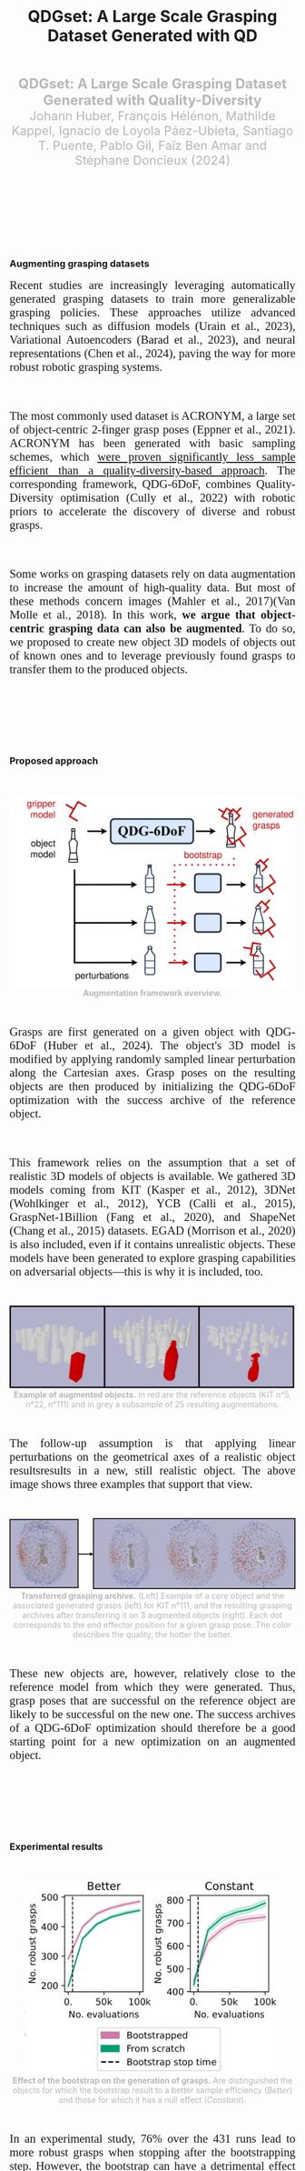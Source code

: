 ---
---


<br>
<br>
<br>
<br>
<br>
<br>

<div align="center">
	<h1>QDGset: A Large Scale Grasping Dataset Generated with QD</h1>
</div>

<br>
<br>

<div align="center">
	<font color="#b7b7b7" style="font-size:1.5rem"><b>QDGset: A Large Scale Grasping Dataset Generated with Quality-Diversity</b></font>
</div>

<div align="center">
	<font color="#b7b7b7" style="font-size:1.35rem">Johann Huber, François Hélénon, Mathilde Kappel, Ignacio de Loyola Páez-Ubieta, Santiago T. Puente, Pablo Gil, Faïz Ben Amar and Stéphane Doncieux (2024)</font>
</div>

<br>
<br>



<br>
<br>
<br>
<br>
<br>
<br>


### Augmenting grasping datasets

<p align="justify"> 
<font style="font-size:1.3rem;font-family:'Georgia',serif;">
Recent studies are increasingly leveraging automatically generated grasping datasets to train more generalizable grasping policies. These approaches utilize advanced techniques such as diffusion models (Urain et al., 2023), Variational Autoencoders (Barad et al., 2023), and neural representations (Chen et al., 2024), paving the way for more robust robotic grasping systems.
</font>
</p>


<br>
<br>

<p align="justify"> 
<font style="font-size:1.3rem;font-family:'Georgia',serif;">
The most commonly used dataset is ACRONYM, a large set of object-centric 2-finger grasp poses (Eppner et al., 2021). ACRONYM has been generated with basic sampling schemes, which <a href="https://qdgrasp.github.io/generating_grasp_poses/">were proven significantly less sample efficient than a quality-diversity-based approach</a>. The corresponding framework, QDG-6DoF, combines Quality-Diversity optimisation (Cully et al., 2022) with robotic priors to accelerate the discovery of diverse and robust grasps. 
</font>
</p>

<br>
<br>

<p align="justify"> 
<font style="font-size:1.3rem;font-family:'Georgia',serif;">
Some works on grasping datasets rely on data augmentation to increase the amount of high-quality data. But most of these methods concern images (Mahler et al., 2017)(Van Molle et al., 2018). In this work, <b>we argue that object-centric grasping data can also be augmented</b>. To do so, we proposed to create new object 3D models of objects out of known ones and to leverage previously found grasps to transfer them to the produced objects.
</font>
</p>



<br>
<br>
<br>
<br>
<br>
<br>


### Proposed approach

<br>
<br>

<div align="center" style="vertical-align:bottom ; text-align:center">
	<img src="/assets/blog_posts/qdg_set/qdgset_aug_principle.png" style="width:550px;">
</div>
<div align="center" style="vertical-align:bottom ; text-align:center">
	<font color="#b7b7b7"><b>Augmentation framework overview.</b></font>
</div>

<br>
<br>

<p align="justify"> 
<font style="font-size:1.3rem;font-family:'Georgia',serif;">
Grasps are first generated on a given object with QDG-6DoF (Huber et al., 2024). The object's 3D model is modified by applying randomly sampled linear perturbation along the Cartesian axes. Grasp poses on the resulting objects are then produced by initializing the QDG-6DoF optimization with the success archive of the reference object.
</font>
</p>

<br>
<br>

<p align="justify"> 
<font style="font-size:1.3rem;font-family:'Georgia',serif;">
This framework relies on the assumption that a set of realistic 3D models of objects is available. We gathered 3D models coming from KIT (Kasper et al., 2012), 3DNet (Wohlkinger et al., 2012), YCB (Calli et al., 2015), GraspNet-1Billion (Fang et al., 2020), and ShapeNet (Chang et al., 2015) datasets. EGAD (Morrison et al., 2020) is also included, even if it contains unrealistic objects. These models have been generated to explore grasping capabilities on adversarial objects—this is why it is included, too. 
</font>
</p>

<br>
<br>


<div align="center" style="vertical-align:bottom ; text-align:center">
	<img src="/assets/blog_posts/qdg_set/vis_aug_obj.png" style="width:620px;">
</div>
<div align="center" style="vertical-align:bottom ; text-align:center">
	<font color="#b7b7b7"><b>Example of augmented objects.</b> In red are the reference objects (KIT n°5, n°22, n°111) and in grey a subsample of 25 resulting augmentations.</font>
</div>


<br>
<br>

<p align="justify"> 
<font style="font-size:1.3rem;font-family:'Georgia',serif;">
The follow-up assumption is that applying linear perturbations on the geometrical axes of a realistic object resultsresults in a new, still realistic object. The above image shows three examples that support that view.
</font>
</p>


<br>
<br>



<div align="center" style="vertical-align:bottom ; text-align:center">
	<img src="/assets/blog_posts/qdg_set/qdgset_vis_bootstrap_heatmap.png" style="width:620px;">
</div>
<div align="center" style="vertical-align:bottom ; text-align:center">
	<font color="#b7b7b7"><b>Transferred grasping archive.</b> (Left) Example of a core object and the associated generated grasps (left) for KIT n°111, and the resulting grasping archives after transferring it on 3 augmented objects (right). Each dot corresponds to the end effector position for a given grasp pose. The color describes the quality, the hotter the better.</font>
</div>


<br>
<br>

<p align="justify"> 
<font style="font-size:1.3rem;font-family:'Georgia',serif;">
These new objects are, however, relatively close to the reference model from which they were generated. Thus, grasp poses that are successful on the reference object are likely to be successful on the new one. The success archives of a QDG-6DoF optimization should therefore be a good starting point for a new optimization on an augmented object.
</font>
</p>


<br>
<br>
<br>
<br>
<br>
<br>


### Experimental results


<br>
<br>


<div align="center" style="vertical-align:bottom ; text-align:center">
	<img src="/assets/blog_posts/qdg_set/qdgset_res_diff_archive_size.png" style="width:450px;">
</div>
<div align="center" style="vertical-align:bottom ; text-align:center">
	<font color="#b7b7b7"><b>Effect of the bootstrap on the generation of grasps.</b> Are distinguished the objects for which the bootstrap result to a better sample efficiency (<i>Better</i>) and those for which it has a null effect (<i>Constant</i>).</font>
</div>

<br>
<br>

<p align="justify"> 
<font style="font-size:1.3rem;font-family:'Georgia',serif;">
In an experimental study, 76% over the 431 runs lead to more robust grasps when stopping after the bootstrapping step. However, the bootstrap can have a detrimental effect on the long run for some objects. The above plot presents the evolution of the number of successful grasps found in runs of QDG-6DoF with and without bootstrap. These results show that the bootstrapping approach has a positive - or at least null - effect on the sample efficiency of the optimization process. However, using a previously found archive as input for initializing has a null, or at worse, negative impact on the sample efficiency. Consequently, the proposed approach is efficient in speeding up QD optimization if the process is stopped right after the bootstrapping step.
</font>
</p>





<br>
<br>


<div align="center" style="vertical-align:bottom ; text-align:center">
	<img src="/assets/blog_posts/qdg_set/qdgset_res_transferability_fit.png" style="width:620px;">
</div>
<div align="center" style="vertical-align:bottom ; text-align:center">
	<font color="#b7b7b7"><b>Transferability.</b> (Left) Transfer rate from core object to augmented one - successful if at least 500 grasps are transferred; (center) grasp quality distribution on KIT-* data; (right) same on 3DNet-* data.</font>
</div>


<br>
<br>


<p align="justify"> 
<font style="font-size:1.3rem;font-family:'Georgia',serif;">
For 78% of the 1304 considered reference objects, 10 out of 10 transfers lead to at least 500 successful grasps. Moreover, the distributions of grasp qualities are similar for the reference grasp sets and the augmented ones. This shows that the proposed bootstrapping method leads to successful transfer from core objects to augmented ones while maintaining the same quality distribution.
</font>
</p>

<br>
<br>

<p align="justify"> 
<font style="font-size:1.3rem;font-family:'Georgia',serif;">
In an experimental study, 76% over the 431 runs lead to more robust grasps when stopping after the bootstrapping step. However, the bootstrap can have a detrimental effect on the long run for some objects. The above plot presents the evolution of the number of successful grasps found in runs of QDG-6DoF with and without bootstrap. These results show that the bootstrapping approach has a positive - or at least null - effect on the sample efficiency of the optimization process. However, using a previously found archive as input for initializing has a null, or at worse, negative impact on the sample efficiency. Consequently, the proposed approach efficiently speeds up QD optimization if the process is stopped right after the bootstrapping step. 
</font>
</p>



<br>
<br>
<br>
<br>
<br>
<br>


### QDGset



<br>
<br>



<p align="justify"> 
<font style="font-size:1.3rem;font-family:'Georgia',serif;">
Building on these results, we have created QDGset, a large-scale dataset of 62.000.000 object-centric grasp poses for about 40.000 objects. Each grasp is labeled with a probability to transfer in the real world, using the domain-randomization-based criterion <a href="https://qdgrasp.github.io/sim2real_labelling/">introduced in a previous work</a>.
</font>
</p>


<br>
<br>


<div align="center" style="vertical-align:bottom ; text-align:center">
	<img src="/assets/blog_posts/qdg_set/qdgset_pie_charts.png" style="width:720px;">
</div>
<div align="center" style="vertical-align:bottom ; text-align:center">
	<font color="#b7b7b7"><b>QDGset objects.</b> (Left) Number of objects per dataset; (center) ratio of augmented objects; (right) object categories.</font>
</div>


<br>
<br>


<p align="justify"> 
<font style="font-size:1.3rem;font-family:'Georgia',serif;">
QDGset contains objects from a wide range of object datasets—including primitive, daily, complex, and adversarial objects. Some of them are widely used for benchmarking in the physical world, like the YCB set (Calli et al., 2015), or can be 3d printed (Morrison et al., 2020). Only 27% of the current set comes from augmentations: the size of the dataset can thus easily be scaled by orders of magnitude.
</font>
</p>


<br>
<br>


<div align="center" style="vertical-align:bottom ; text-align:center">
	<img src="/assets/blog_posts/qdg_set/qdset_n_scs_per_objects.png" style="width:720px;">
</div>
<div align="center" style="vertical-align:bottom ; text-align:center">
	<font color="#b7b7b7"><b>Number of successful grasps per object. Most of the distributions lie between 1000 and 5000 grasps per objects. This reflects the complexity of the subset of objects.</b></font>
</div>


<br>
<br>

<p align="justify"> 
<font style="font-size:1.3rem;font-family:'Georgia',serif;">
Most of the objects yield from 1000 to 5000 grasp poses. The obtained distributions of number of success found per objects shows how diverse in complexity the objects are: many more grasps were found on the KIT objects than the EGAD. This allows us to fully explore the capability of a given gripper on objects depending on their geometry. Leveraging such a large dataset for learning grasping policies, as it has been done on ACRONYM, is a promising perspective of this work.
</font>
</p>

<br>
<br>


<p align="justify"> 
<font style="font-size:1.3rem;font-family:'Georgia',serif;">
The ease of grasp generation with QDG-6DoF allows anyone to extend QDGset with more grasp for the panda 2-finger gripper. As QDG-6DoF is versatile to the gripper type, QDGset can similarly be extended with other kinds of grippers using the same codebase. The current approach, however, is limited to exploring the interaction between the contact 3D models of a gripper and an object. It assumes that the object consists of a unique material, which is not always true in the real world.
</font>
</p>

<br>
<br>


<br>
<br>
<br>
<br>


### Conclusions


<p align="justify"> 
<font style="font-size:1.3rem;font-family:'Georgia',serif;">
This work introduces QDGset, a large-scale parallel jaw grasp dataset provided as object-centric poses. It was produced by extending QDG-6DoF to data augmentation for grasping. This approach combines the creation of new simulated objects from reference ones with the transfer of previously found grasps. This method can reduce the required number of evaluations for finding robust grasps by up to 20% while maintaining the same quality distributions. The obtained results demonstrate how QD can be used to generate new data for a particular grasping scenario. We believe that such a tool makes possible the gathering of a large collaborative dataset of simulated grasps that can be successfully used in the real world.
</font>
</p>




<br>
<br>
<br>
<br>


### Acknowledgement

<p align="justify">
<font style="font-size:1.3rem;font-family:'Georgia',serif;">
This work was supported by the Sorbonne Center for Artificial Intelligence, the German Ministry of Education and Research (BMBF) (01IS21080), the French Agence Nationale de la Recherche (ANR) (ANR-21-FAI1-0004) (Learn2Grasp), the European Commission's Horizon Europe Framework Programme under grant No 101070381, by the European Union's Horizon Europe Framework Programme under grant agreement No 101070596, by Grant PID2021-122685OB-I00 funded by MICIU/AEI/10.13039/501100011033 and by the European Union NextGenerationEU/PRTR. This work used HPC resources from GENCI-IDRIS (Grant 20XX-AD011014320).
</font>
</p>


<br>
<br>
<br>
<br>


### References


<i>Urain, J., Funk, N., Peters, J., Chalvatzaki, G. (2023, May). Se (3)-diffusionfields: Learning smooth cost functions for joint grasp and motion optimization through diffusion. ICRA 2023.</i>

<br>

<i>Barad, K. R., Orsula, A., Richard, A., Dentler, J., Olivares-Mendez, M., Martinez, C. (2023). GraspLDM: Generative 6-DoF Grasp Synthesis using Latent Diffusion Models. arXiv preprint.</i>

<br>

<i>Chen, H., Xu, B., Leutenegger, S. (2024). FuncGrasp: Learning Object-Centric Neural Grasp Functions from Single Annotated Example Object. arXiv preprint.</i>

<br>

<i>Eppner, C., Mousavian, A., Fox, D. (2021, May). Acronym: A large-scale grasp dataset based on simulation. ICRA 2021.</i>


<br>

<i>Cully, A., Mouret, J-B., Doncieux, S. (2022). Quality-diversity optimisation. Proceedings of the Genetic and Evolutionary Computation Conference Companion.</i>


<br>

<i>Mahler, J., Liang, J., Niyaz, S., Laskey, M., Doan, R., Liu, X., Aparicio-Ojea, J., Goldberg, K. (2017). Dex-net 2.0: Deep learning to plan robust grasps with synthetic point clouds and analytic grasp metrics. In 2017 Robotics: Science and Systems (RSS).</i>


<br>

<i>Van Molle, P., Verbelen, T., De Coninck, E., De Boom, C., Simoens, P., & Dhoedt, B. (2018). Learning to grasp from a single demonstration.</i>


<br>

Kasper, A., Xue, Z. R, Dillmann, R. (2012). The kIT object models database: An object model database for object recognition, localization and manipulation in service robotics. The International Journal of Robotics Research (IJRR), 31(8), 927-934.

<br>

Wohlkinger, W. Aldoma, A., Rusu, R.B., Vincze, M. (2012). 3DNET: Large-scale object class recognition from cad models. In 2012 IEEE International Conference on Robotics and Automation (ICRA) (pp. 5384-5391). IEEE.

<br>

Calli, B., Walsman, A., Singh, A., Srinivasa, S., Abbeel, P., Dollar, A. M. (2015). Benchmarking in manipulation research: The ycb object and model set and benchmarking protocols. IEEE Robotics & Automation Magazine (RAM), 22(3), 36-52.

<br>

Fang, H. S., Wang, C., Gou, M., Lu, C. (2020). Graspnet-1billion: A large-scale benchmark for general object grasping. In 2020 IEEE/CVF Conference on Computer Vision and Pattern Recognition (CVPR) (pp. 11441-11450). IEEE.

<br>

Chang, A.X., Funkhouser, T., Guibas, L., Hanrahan, P., Huang, Q., Li, Z., Savarese, S., Savva, M., Song, S., Su, H., Xiao, J., Yi, L., Yu, F. (2015). ShapeNet: an information-rich 3D model repository.

<br>

Morrison, D., Corke, P. Leitner, J. (2020). Egad! an evolved grasping analysis dataset for diversity and reproducibility in robotic manipulation. IEEE Robotics and Automation Letters (RA-L), 8(3), 4368-4375.




<br>
<br>
<br>











